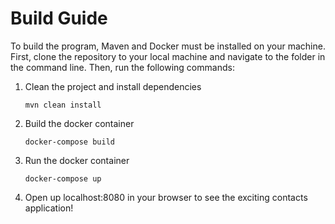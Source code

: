 # Build Guide #

To build the program, Maven and Docker must be installed on your machine.
First, clone the repository to your local machine and navigate to the folder
in the command line. Then, run the following commands:

1. Clean the project and install dependencies

    `mvn clean install`
   
2. Build the docker container 

    `docker-compose build`
    
3. Run the docker container

    `docker-compose up`
    
4. Open up localhost:8080 in your browser to see the exciting contacts application!

